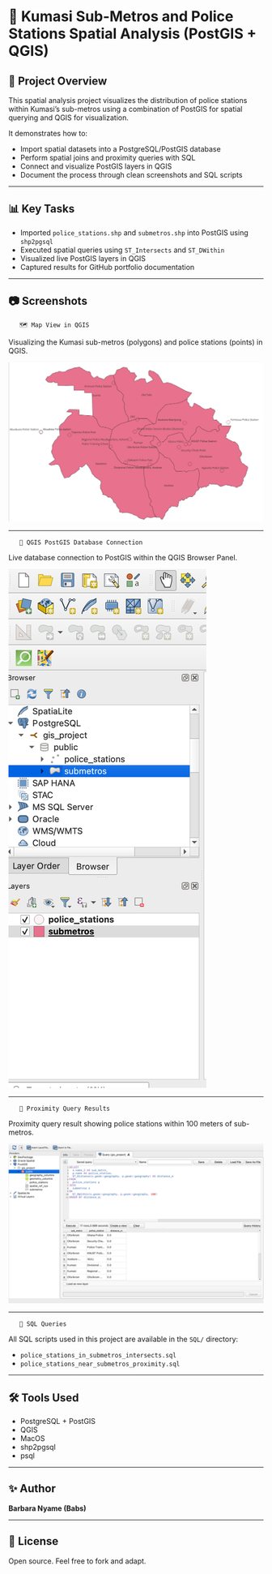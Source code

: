 # 📍 Kumasi Sub-Metros and Police Stations Spatial Analysis (PostGIS + QGIS)

## 📌 Project Overview
This spatial analysis project visualizes the distribution of police stations within Kumasi’s sub-metros using a combination of PostGIS for spatial querying and QGIS for visualization.

It demonstrates how to:
- Import spatial datasets into a PostgreSQL/PostGIS database
- Perform spatial joins and proximity queries with SQL
- Connect and visualize PostGIS layers in QGIS
- Document the process through clean screenshots and SQL scripts

---

## 📊 Key Tasks
- Imported `police_stations.shp` and `submetros.shp` into PostGIS using `shp2pgsql`
- Executed spatial queries using `ST_Intersects` and `ST_DWithin`
- Visualized live PostGIS layers in QGIS
- Captured results for GitHub portfolio documentation

---

## 📷 Screenshots

       🗺️ Map View in QGIS  
Visualizing the Kumasi sub-metros (polygons) and police stations (points) in QGIS.

![Map View](screenshots/map_view.png)

---

       🔗 QGIS PostGIS Database Connection  
Live database connection to PostGIS within the QGIS Browser Panel.

![QGIS Browser Connection](screenshots/qgis_browser_connection.png)

---

       📑 Proximity Query Results  
Proximity query result showing police stations within 100 meters of sub-metros.

![Proximity Query Results](screenshots/proximity_query_results.png)

---

       📑 SQL Queries  
All SQL scripts used in this project are available in the `SQL/` directory:
- `police_stations_in_submetros_intersects.sql`
- `police_stations_near_submetros_proximity.sql`

---

## 🛠️ Tools Used
- PostgreSQL + PostGIS
- QGIS
- MacOS
- shp2pgsql
- psql

---

## ✨ Author
**Barbara Nyame (Babs)**

---

## 📌 License
Open source. Feel free to fork and adapt.
